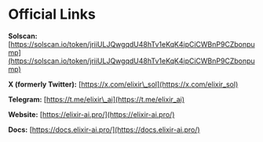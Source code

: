 # Official Links

**Solscan:** [https://solscan.io/token/jriiULJQwgqdU48hTv1eKqK4ipCiCWBnP9CZbonpump](https://solscan.io/token/jriiULJQwgqdU48hTv1eKqK4ipCiCWBnP9CZbonpump)

**X (formerly Twitter):** [https://x.com/elixir\_sol](https://x.com/elixir_sol)

**Telegram:** [https://t.me/elixir\_ai](https://t.me/elixir_ai)

**Website:** [https://elixir-ai.pro/](https://elixir-ai.pro/)

**Docs:** [https://docs.elixir-ai.pro/](https://docs.elixir-ai.pro/)
